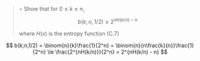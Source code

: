 > $\star$ Show that for $0 \le k \le n$,
>
> $$ b(k;n,1/2) \le 2^{nH(k/n)-n} $$
>
> where $H(x)$ is the entropy function (C.7)

$$ b(k;n,1/2) =   \binom{n}{k}\frac{1}{2^n}
              =   \binom{n}{n\frac{k}{n}}\frac{1}{2^n}
              \le \frac{2^{nH(k/n)}}{2^n}
              =   2^{nH(k/n) - n} $$
